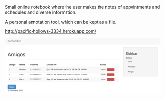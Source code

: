 Small online notebook where the user makes the notes of appointments and schedules and diverse information.

A personal annotation tool, which can be kept as a file.

http://pacific-hollows-3334.herokuapp.com/

![remember](docs/remember.png)